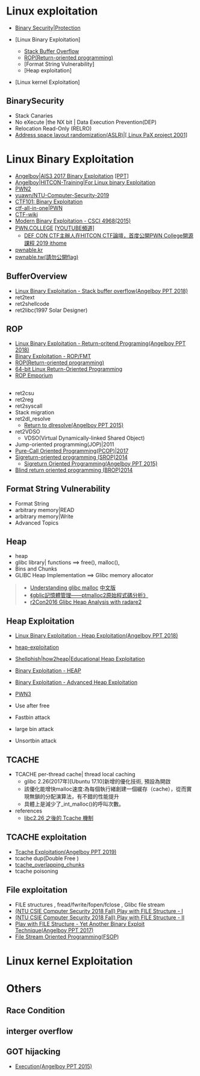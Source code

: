 # Linux exploitation

- [Binary Security|Protection](#BinarySecurity)
- [Linux Binary Exploitation]
  - [Stack Buffer Overflow](#BufferOverview) 
  - [ROP(Return-oriented programming)](#ROP)
  - [Format String Vulnerability]
  - [Heap exploitation]

- [Linux kernel Exploitation]

## BinarySecurity

- Stack Canaries
- No eXecute |the NX bit | Data Execution Prevention(DEP) 
- Relocation Read-Only (RELRO)
- [Address space layout randomization(ASLR)|[ Linux PaX project 2001]](https://en.wikipedia.org/wiki/Address_space_layout_randomization)


# Linux Binary Exploitation

- [Angelboy|AIS3 2017 Binary Exploitation](https://github.com/scwuaptx/AIS3-2017) [[PPT]](https://www.slideshare.net/AngelBoy1/binary-exploitation-ais3)
- [Angelboy|HITCON-Training|For Linux binary Exploitation](https://github.com/scwuaptx/HITCON-Training)
- [PWN2](https://www.youtube.com/watch?v=3vvYS09-IGA)
- [yuawn/NTU-Computer-Security-2019](https://github.com/yuawn/NTU-Computer-Security-2019)
- [CTF101: Binary Exploitation](https://ctf101.org/binary-exploitation/overview/)
- [ctf-all-in-one|PWN](https://firmianay.gitbooks.io/ctf-all-in-one/content/doc/3_topics.html)
- [CTF-wiki](http://ctfwiki.ycdxsb.cn/pwn/readme-zh/)
- [Modern Binary Exploitation - CSCI 4968(2015)](https://github.com/RPISEC/MBE)
- [PWN.COLLEGE](https://pwn.college/) [[YOUTUBE頻道]](https://www.youtube.com/channel/UCBaWwFw7KmCN8YlfX4ERYKg)
  - [DEF CON CTF主辦人在HITCON CTF論壇，首度公開PWN College開源課程 2019 ithome](https://www.ithome.com.tw/news/134838) 
- [pwnable.kr](https://pwnable.kr/) 
- [pwnable.tw(請勿公開flag)](https://pwnable.tw/)

## BufferOverview
- [Linux Binary Exploitation - Stack buffer overflow(Angelboy PPT 2018)](https://www.slideshare.net/AngelBoy1/linux-binary-exploitation-stack-buffer-overflow)
- ret2text
- ret2shellcode
- ret2libc(1997 Solar Designer)

## ROP
- [Linux Binary Exploitation - Return-oritend Programing(Angelboy PPT 2018)](https://www.slideshare.net/AngelBoy1/linux-binary-exploitation-returnoritend-programing)
- [Binary Exploitation - ROP/FMT](https://www.youtube.com/watch?v=eVByV-8AumA)
- [ROP(Return-oriented programming)](https://en.wikipedia.org/wiki/Return-oriented_programming)
- [64-bit Linux Return-Oriented Programming](https://crypto.stanford.edu/~blynn/rop/)
- [ROP Emporium](https://ropemporium.com/)

## 
- ret2csu
- ret2reg
- ret2syscall
- Stack migration
- ret2dl_resolve
  - [Return to dlresolve(Angelboy PPT 2015)](https://www.slideshare.net/AngelBoy1/re2dlresolve)
- ret2VDSO
  - VDSO(Virtual Dynamically-linked Shared Object) 
- Jump-oriented programming(JOP)|2011
- [Pure-Call Oriented Programming(PCOP)|2017](https://www.researchgate.net/publication/317177008_Pure-Call_Oriented_Programming_PCOP_chaining_the_gadgets_using_call_instructions)
- [Sigreturn-oriented programming (SROP)2014](https://en.wikipedia.org/wiki/Sigreturn-oriented_programming)
  - [Sigreturn Oriented Programming(Angelboy PPT 2015)](https://www.slideshare.net/AngelBoy1/sigreturn-ori)
- [Blind return oriented programming (BROP)2014](https://en.wikipedia.org/wiki/Blind_return_oriented_programming)

## Format String Vulnerability
- Format String
- arbitrary memory|READ
- arbitrary memory|Write
- Advanced Topics


## Heap
- heap
- glibc library| functions ==> free(), malloc(), 
- Bins and Chunks
- GLIBC Heap Implementation ==> Glibc memory allocator 

>* [Understanding glibc malloc](https://sploitfun.wordpress.com/2015/02/10/understanding-glibc-malloc/comment-page-1/?blogsub=confirming#subscribe-blog%E3%80%82) [中文版](https://blog.csdn.net/think_ycx/article/details/77160286)
>* [《gblic記憶體管理——ptmalloc2原始程式碼分析》](http://www.valleytalk.org/wp-content/uploads/2015/02/glibc%E5%86%85%E5%AD%98%E7%AE%A1%E7%90%86ptmalloc%E6%BA%90%E4%BB%A3%E7%A0%81%E5%88%86%E6%9E%901.pdf)
>* [r2Con2016 Glibc Heap Analysis with radare2 ](https://www.youtube.com/watch?v=Svm5V4leEho)

## Heap Exploitation
- [Linux Binary Exploitation - Heap Exploitation(Angelboy PPT 2018)](https://www.slideshare.net/AngelBoy1/linux-binary-exploitation-heap-exploitation)
- [heap-exploitation](https://heap-exploitation.dhavalkapil.com/)
- [Shellphish|how2heap|Educational Heap Exploitation](https://github.com/shellphish/how2heap)
- [Binary Exploitation - HEAP](https://www.youtube.com/watch?v=FieppxsupDc)
- [Binary Exploitation - Advanced Heap Exploitation](https://www.youtube.com/watch?v=hd9z2_-ZVzw)
- [PWN3](https://www.youtube.com/watch?v=HSbPcTHqf1c)

- Use after free
- Fastbin attack
- large bin attack
- Unsortbin attack

## TCACHE
- TCACHE  per-thread cache| thread local caching
  - glibc 2.26(2017年)[Ubuntu 17.10]新增的優化技術, 預設為開啟
  - 該優化能增快malloc速度:為每個執行緒創建一個緩存（cache），從而實現無鎖的分配演算法，有不錯的性能提升
  - 具體上是減少了_int_malloc()的呼叫次數。
- references 
  - [libc2.26 之後的 Tcache 機制](https://www.jianshu.com/p/3ef98e86a913)

## TCACHE exploitation
- [Tcache Exploitation(Angelboy PPT 2019)](https://www.slideshare.net/AngelBoy1/tcache-exploitation-127268389)
- tcache dup(Double Free )
- [tcache_overlapping_chunks](https://kknews.cc/code/95xqlrj.html)
- tcache poisoning

## File exploitation
- FILE structures  , fread/fwrite/fopen/fclose , Glibc  file stream
- [(NTU CSIE Cpmputer Security 2018 Fall) Play with FILE Structure - I](https://www.youtube.com/watch?v=_ZnnGZygnzE)
- [(NTU CSIE Cpmputer Security 2018 Fall) Play with FILE Structure - II](https://www.youtube.com/watch?v=W99OuDK7Quo)
- [Play with FILE Structure - Yet Another Binary Exploit Technique(Angelboy PPT 2017)](https://www.slideshare.net/AngelBoy1/play-with-file-structure-yet-another-binary-exploit-technique)
- [File Stream Oriented Programming(FSOP)](https://gsec.hitb.org/materials/sg2018/WHITEPAPERS/FILE%20Structures%20-%20Another%20Binary%20Exploitation%20Technique%20-%20An-Jie%20Yang.pdf)


# Linux kernel Exploitation



# Others
## Race Condition
## interger overflow
## GOT hijacking
- [Execution(Angelboy PPT 2015)](https://www.slideshare.net/AngelBoy1/execution-50215114)


